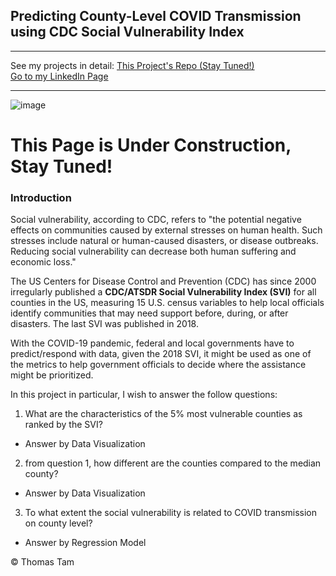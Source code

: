 ## Predicting County-Level COVID Transmission using CDC Social Vulnerability Index

---

See my projects in detail:
[This Project's Repo (Stay Tuned!)](https://github.com/skyrockets-21/Predicting-County-Level-COVID-Transmission-using-CDC-Social-Vulnerability-Index) \
[Go to my LinkedIn Page](https://www.linkedin.com/in/thomasyctam/) 

---

![image](https://user-images.githubusercontent.com/22537687/152667951-822de97d-ec3b-458f-a1b6-f04aef88713c.png)

# This Page is Under Construction, Stay Tuned!

### Introduction
Social vulnerability, according to CDC, refers to "the potential negative effects on communities caused by external stresses on human health. Such stresses include natural or human-caused disasters, or disease outbreaks. Reducing social vulnerability can decrease both human suffering and economic loss." 

The US Centers for Disease Control and Prevention (CDC) has since 2000 irregularly published a **CDC/ATSDR Social Vulnerability Index (SVI)** for all counties in the US, measuring 15 U.S. census variables to help local officials identify communities that may need support before, during, or after disasters. The last SVI was published in 2018.

With the COVID-19 pandemic, federal and local governments have to predict/respond with data, given the 2018 SVI, it might be used as one of the metrics to help government officials to decide where the assistance might be prioritized.

In this project in particular, I wish to answer the follow questions:
1. What are the characteristics of the 5% most vulnerable counties as ranked by the SVI?
  + Answer by Data Visualization
2. from question 1, how different are the counties compared to the median county?
  + Answer by Data Visualization
3. To what extent the social vulnerability is related to COVID transmission on county level?
  + Answer by Regression Model

&copy; Thomas Tam

